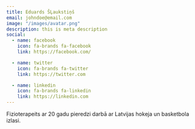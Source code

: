 ```yaml
---
title: Eduards ŠĻaukstiņš
email: johndoe@email.com
image: "/images/avatar.png"
description: this is meta description
social:
  - name: facebook
    icon: fa-brands fa-facebook
    link: https://facebook.com/

  - name: twitter
    icon: fa-brands fa-twitter
    link: https://twitter.com

  - name: linkedin
    icon: fa-brands fa-linkedin
    link: https://linkedin.com
---
```


Fizioterapeits ar 20 gadu pieredzi darbā ar Latvijas hokeja un basketbola izlasi.